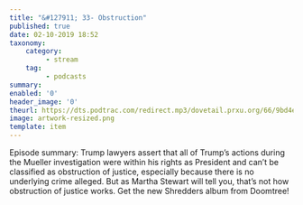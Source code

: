```yaml
---
title: "&#127911; 33- Obstruction"
published: true
date: 02-10-2019 18:52
taxonomy:
    category:
         - stream
    tag:
         - podcasts
summary:
enabled: '0'
header_image: '0'
theurl: https://dts.podtrac.com/redirect.mp3/dovetail.prxu.org/66/9bd4ebab-3a7e-402b-bf6d-1f7bb3b3348f/TCL_33_OBSTRUCTION_PT01.mp3
image: artwork-resized.png
template: item
---
```

 
Episode summary: Trump lawyers assert that all of Trump’s actions during the Mueller investigation were within his rights as President and can’t be classified as obstruction of justice, especially because there is no underlying crime alleged. But as Martha Stewart will tell you, that’s not how obstruction of justice works. Get the new Shredders album from Doomtree!
